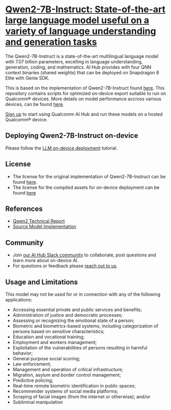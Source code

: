 # [Qwen2-7B-Instruct: State-of-the-art large language model useful on a variety of language understanding and generation tasks](https://aihub.qualcomm.com/models/qwen2_7b_instruct)

The Qwen2-7B-Instruct is a state-of-the-art multilingual language model with 7.07 billion parameters, excelling in language understanding, generation, coding, and mathematics. AI Hub provides with four QNN context binaries (shared weights) that can be deployed on Snapdragon 8 Elite with Genie SDK.

This is based on the implementation of Qwen2-7B-Instruct found [here](https://github.com/QwenLM/Qwen2.5). This repository contains scripts for optimized on-device
export suitable to run on Qualcomm® devices. More details on model performance
accross various devices, can be found [here](https://aihub.qualcomm.com/models/qwen2_7b_instruct).

[Sign up](https://myaccount.qualcomm.com/signup) to start using Qualcomm AI Hub and run these models on a hosted Qualcomm® device.

## Deploying Qwen2-7B-Instruct on-device

Please follow the [LLM on-device deployment](https://github.com/quic/ai-hub-apps/tree/main/tutorials/llm_on_genie) tutorial.





## License
* The license for the original implementation of Qwen2-7B-Instruct can be found
  [here](https://huggingface.co/Qwen/Qwen2-7B-Instruct/blob/main/LICENSE).
* The license for the compiled assets for on-device deployment can be found [here](https://qaihub-public-assets.s3.us-west-2.amazonaws.com/qai-hub-models/Qualcomm+AI+Hub+Proprietary+License.pdf)


## References
* [Qwen2 Technical Report](https://arxiv.org/abs/2407.10671v1)
* [Source Model Implementation](https://github.com/QwenLM/Qwen2.5)



## Community
* Join [our AI Hub Slack community](https://aihub.qualcomm.com/community/slack) to collaborate, post questions and learn more about on-device AI.
* For questions or feedback please [reach out to us](mailto:ai-hub-support@qti.qualcomm.com).


## Usage and Limitations

This model may not be used for or in connection with any of the following applications:

- Accessing essential private and public services and benefits;
- Administration of justice and democratic processes;
- Assessing or recognizing the emotional state of a person;
- Biometric and biometrics-based systems, including categorization of persons based on sensitive characteristics;
- Education and vocational training;
- Employment and workers management;
- Exploitation of the vulnerabilities of persons resulting in harmful behavior;
- General purpose social scoring;
- Law enforcement;
- Management and operation of critical infrastructure;
- Migration, asylum and border control management;
- Predictive policing;
- Real-time remote biometric identification in public spaces;
- Recommender systems of social media platforms;
- Scraping of facial images (from the internet or otherwise); and/or
- Subliminal manipulation
